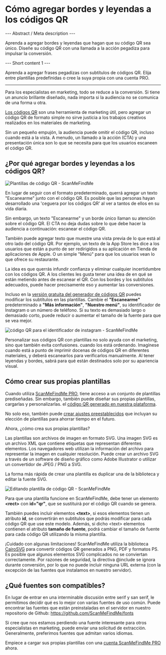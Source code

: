 <h1>Cómo agregar bordes y leyendas a los códigos QR</h1>

--- Abstract / Meta description ---

Aprenda a agregar bordes y leyendas que hagan que su código QR sea único. Diseñe su código QR con una llamada a la acción pegadiza para impulsar la conversión.

--- Short content 1 ---

Aprenda a agregar frases pegadizas con subtítulos de códigos QR. Elija entre plantillas predefinidas o cree la suya propia con una cuenta PRO.

----------

<p>Para los especialistas en marketing, todo se reduce a la conversión. Si tiene un anuncio brillante diseñado,
    nada importa si la audiencia no se comunica de una forma u otra.</p>

<p><a href="#static:url">Los códigos QR</a> son una herramienta de marketing útil, pero agregar un código QR de formato simple no sirve
    justicia a los trabajos creativos realizados en los materiales de marketing.</p>

<p>Sin un pequeño empujón, la audiencia puede omitir el código QR, incluso cuando está a la vista.
    A menudo, un llamado a la acción (CTA) y una presentación única son lo que se necesita para que los usuarios escaneen el código QR.</p>

<h2>¿Por qué agregar bordes y leyendas a los códigos QR?</h2>

<p class="imageholder"><img src="https://media.scanmefindme.com/blog/about_templates/files/img 1 - templates.png" alt="Plantillas de código QR - ScanMeFindMe"></p>

<p>En lugar de seguir con el formato predeterminado, querrá agregar un texto "Escanearme" junto con el código QR.
    Es posible que las personas hayan desarrollado una 'ceguera por los códigos QR' al ver a tantos de ellos en su vida diaria.</p>

<p>Sin embargo, un texto "Escanearme" y un borde único llaman su atención sobre el código QR.
    El CTA no deja dudas sobre lo que debe hacer la audiencia a continuación: escanear el código QR.</p>

<p>También puede agregar texto que muestre una vista previa de lo que está al otro lado del código QR.
    Por ejemplo, un texto de la App Store les dice a los usuarios que están a punto de ser redirigidos a su aplicación en
    Tienda de aplicaciones de Apple. O un simple "Menú" para que los usuarios vean lo que ofrece su restaurante.</p>

<p>La idea es que querrás infundir confianza y eliminar cualquier incertidumbre con los códigos QR.
    A los clientes les gusta tener una idea de en qué se están metiendo antes de escanear el QR.
    Con los bordes y los subtítulos adecuados, puede hacer precisamente eso y aumentar las conversiones.</p>

<p>Incluso en la <a href="#static:url">versión gratuita del generador de códigos QR</a> puedes modificar los subtítulos
    en las plantillas. Cambie el <strong>"Escanearme"</strong> predeterminado a <strong>"Más información"</strong>,
    <strong>"Nuestro menú"</strong>, su identificador de Instagram o un número de teléfono. Si su texto es demasiado largo o demasiado corto,
    puede reducir o aumentar el tamaño de la fuente para que se vea mejor.</p>

<p class="imageholder"><img src="https://media.scanmefindme.com/blog/about_templates/files/img 2 - qr code instagram.png" alt="código QR para el identificador de instagram - ScanMeFindMe"></p>

<p>Personalizar sus códigos QR con plantillas no solo ayuda con el marketing, sino que también evita confusiones.
    cuando los está ordenando. Imagínese cuando está a punto de imprimir docenas de códigos QR en diferentes materiales,
    y deberá escanearlos para verificarlos manualmente. Al tener leyendas y bordes,
    sabrá para qué están destinados solo por su apariencia visual.</p>
<h2>Cómo crear sus propias plantillas</h2>
<p>Cuando utiliza <a href="#pro">ScanMeFindMe PRO</a>, tiene acceso a un conjunto de plantillas prediseñadas.
    Sin embargo, también puede diseñar sus propias plantillas, cargarlas y personalizarlas.
    el <a href="#static:url">código QR generado en nuestra plataforma</a>.</p>

<p>No solo eso, también puede <a href="#article:about_presets">crear ajustes preestablecidos</a> que incluyan su elección de plantillas para ahorrar tiempo en el futuro.</p>

<p>Ahora, ¿cómo crea sus propias plantillas?</p>

<p>Las plantillas son archivos de imagen en formato SVG. Una imagen SVG es un archivo XML que contiene etiquetas que representan diferentes elementos.
    Los navegadores web utilizan la información del archivo para representar la imagen en cualquier resolución.
    Puede crear un archivo SVG a través de un software de diseño gráfico como Adobe Illustrator o utilizar un convertidor de JPEG / PNG a SVG.</p>

<p>La forma más rápida de crear una plantilla es duplicar una de la biblioteca y editar la fuente SVG.</p>
<p class="imageholder"><img src="https://media.scanmefindme.com/blog/about_templates/files/img 3 - edit svg template.png" alt="Editando plantilla de código QR - ScanMeFindMe"></p>

<p>Para que una plantilla funcione en ScanMeFindMe, debe tener un elemento <strong>&lt;rect&gt;</strong> con <strong>id="qr"</strong>, que se sustituirá por el código QR cuando se genera.</p>
<p>También puedes incluir elementos <strong>&lt;text&gt;</strong>, si esos elementos tienen un atributo <strong>id</strong>, se convertirán en subtítulos que podrás modificar para cada código QR que use este modelo. Además, si dicho &lt;text&gt; elementos
contienen el atributo <strong>tamaño de fuente</strong>, podrá cambiar el tamaño de fuente para cada código QR utilizando la misma plantilla.
</p>

<p>¡Cuidado con algunas limitaciones! ScanMeFindMe utiliza la biblioteca <a href="https://cairosvg.org/" class="externallink">CairoSVG</a> para convertir
    códigos QR generados a PNG, PDF y formatos PS.
Es posible que algunos elementos SVG complicados no se conviertan correctamente. Por razones de seguridad, la directiva @include se ignora durante
conversión, por lo que no puede incluir ninguna URL externa (con la excepción de las fuentes que instalamos en nuestro servidor).</p>

<h2>¿Qué fuentes son compatibles?</h2>

<p>En lugar de entrar en una interminable discusión entre serif y san serif, le permitimos decidir qué es lo mejor con varias fuentes de uso común.
     Puede encontrar las fuentes que están preinstaladas en el servidor en nuestro repositorio de Github:
     <a href="https://github.com/ScanMeFindMe/fonts" class="externallink" target="_blank">https://github.com/ScanMeFindMe/fonts</a></p>

<p>Si cree que nos estamos perdiendo una fuente interesante para otros especialistas en marketing, puede enviar una solicitud de extracción.
     Generalmente, preferimos fuentes que admitan varios idiomas.</p>

<p>Empiece a cargar sus propias plantillas con una <a href="#pro">cuenta ScanMeFindMe PRO</a> ahora.</p>